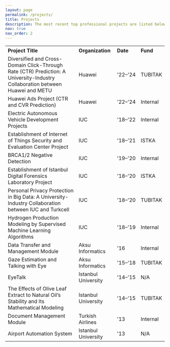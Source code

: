```yaml
---
layout: page
permalink: /projects/
title: Projects
description: The most recent top professional projects are listed below.
nav: true
nav_order: 2
---
```


<table style="width: 100%; border-collapse: collapse;">
  <tr>
    <th style="text-align: left;">Project Title</th>
    <th style="text-align: left;">Organization</th>
    <th style="text-align: left;">Date</th>
    <th style="text-align: left;">Fund</th>
  </tr>
  <tr>
    <td>Diversified and Cross-Domain Click-Through Rate (CTR) Prediction: A University-Industry Collaboration between Huawei and METU</td>
    <td>Huawei</td>
    <td>'22–'24</td>
    <td>TUBITAK</td>
  </tr>
  <tr>
    <td>Huawei Ads Project (CTR and CVR Prediction)</td>
    <td>Huawei</td>
    <td>'22–'24</td>
    <td>Internal</td>
  </tr>
  <tr>
    <td>Electric Autonomous Vehicle Development Projects</td>
    <td>IUC</td>
    <td>'18–'22</td>
    <td>Internal</td>
  </tr>
  <tr>
    <td>Establishment of Internet of Things Security and Evaluation Center Project</td>
    <td>IUC</td>
    <td>'18–'21</td>
    <td>ISTKA</td>
  </tr>
  <tr>
    <td>BRCA1/2 Negative Detection</td>
    <td>IUC</td>
    <td>'19–'20</td>
    <td>Internal</td>
  </tr>
  <tr>
    <td>Establishment of Istanbul Digital Forensics Laboratory Project</td>
    <td>IUC</td>
    <td>'18–'20</td>
    <td>ISTKA</td>
  </tr>
  <tr>
    <td>Personal Privacy Protection in Big Data: A University-Industry Collaboration between IUC and Turkcell</td>
    <td>IUC</td>
    <td>'18–'20</td>
    <td>TUBITAK</td>
  </tr>
  <tr>
    <td>Hydrogen Production Modeling by Supervised Machine Learning Algorithms</td>
    <td>IUC</td>
    <td>'18–'19</td>
    <td>Internal</td>
  </tr>
  <tr>
    <td>Data Transfer and Management Module</td>
    <td>Aksu Informatics</td>
    <td>'16</td>
    <td>Internal</td>
  </tr>
  <tr>
    <td>Gaze Estimation and Talking with Eye</td>
    <td>Aksu Informatics</td>
    <td>'15–'18</td>
    <td>TUBITAK</td>
  </tr>
  <tr>
    <td>EyeTalk</td>
    <td>Istanbul University</td>
    <td>'14–'15</td>
    <td>N/A</td>
  </tr>
  <tr>
    <td>The Effects of Olive Leaf Extract to Natural Oil’s Stability and Its Mathematical Modeling</td>
    <td>Istanbul University</td>
    <td>'14–'15</td>
    <td>TUBITAK</td>
  </tr>
  <tr>
    <td>Document Management Module</td>
    <td>Turkish Airlines</td>
    <td>'13</td>
    <td>Internal</td>
  </tr>
  <tr>
    <td>Airport Automation System</td>
    <td>Istanbul University</td>
    <td>'13</td>
    <td>N/A</td>
  </tr>
</table>
